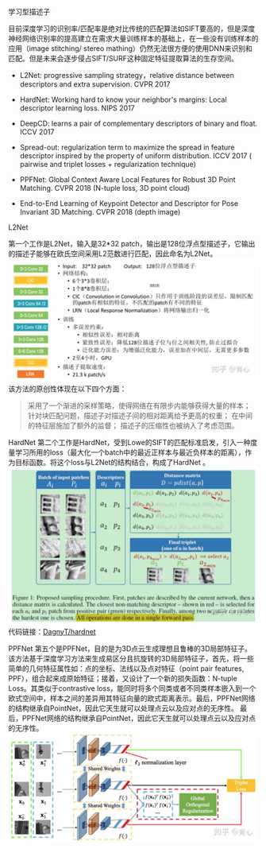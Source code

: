 学习型描述子

目前深度学习的识别率/匹配率是绝对比传统的匹配算法如SIFT要高的，但是深度神经网络识别率的提高建立在需求大量训练样本的基础上，在一些没有训练样本的应用（image stitching/ stereo mathing）仍然无法很方便的使用DNN来识别和匹配。但是未来会逐步侵占SIFT/SURF这种固定特征提取算法的生存空间。

- L2Net: progressive sampling strategy，relative distance between descriptors and extra supervision. CVPR 2017

- HardNet: Working hard to know your neighbor's margins: Local descriptor learning loss. NIPS 2017
- DeepCD: learns a pair of complementary descriptors of binary and float. ICCV 2017
- Spread-out: regularization term to maximize the spread in feature descriptor inspired by the property of uniform distribution. ICCV 2017 ( pairwise and triplet losses + regularization technique)
- PPFNet: Global Context Aware Local Features for Robust 3D Point Matching. CVPR 2018 (N-tuple loss, 3D point cloud)
- End-to-End Learning of Keypoint Detector and Descriptor for Pose Invariant 3D Matching. CVPR 2018 (depth image)

L2Net

第一个工作是L2Net，输入是32*32 patch，输出是128位浮点型描述子，它输出的描述子能够在欧氏空间采用L2范数进行匹配，因此命名为L2Net。
![](L2Net.png)
该方法的原创性体现在以下四个方面：
> 采用了一个渐进的采样策略，使得网络在有限步内能够获得大量的样本；
针对块匹配问题，描述子对描述子间的相对距离给予更高的权重；
在中间的特征层施加了额外的监督；
描述子的压缩性也被纳入了考虑范围。

HardNet
第二个工作是HardNet，受到Lowe的SIFT的匹配标准启发，引入一种度量学习所用的loss（最大化一个batch中的最近正样本与最近负样本的距离），作为目标函数。将这个loss与L2Net的结构结合，构成了HardNet 。
![](HardNet.png)
代码链接：[DagnyT/hardnet](https://link.zhihu.com/?target=https%3A//github.com/DagnyT/hardnet)

PPFNet
第五个是PPFNet，目的是为3D点云生成理想且鲁棒的3D局部特征子。该方法基于深度学习方法来生成易区分且抗旋转的3D局部特征子，首先，将一些简单的几何特征属性如：点的坐标、法线以及点对特征（point pair features, PPF），组合起来成原始特征；接着，又设计了一个新的损失函数：N-tuple Loss。其类似于contrastive loss，能同时将多个同类或者不同类样本嵌入到一个欧式空间中，样本之间的差异用其特征向量的欧式距离表示。最后，PPFNet网络的结构继承自PointNet，因此它天生就可以处理点云以及应对点的无序性。
最后，PPFNet网络的结构继承自PointNet，因此它天生就可以处理点云以及应对点的无序性。
![](PPFNet.png)